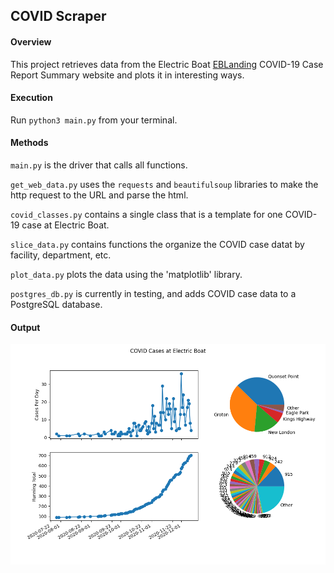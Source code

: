 ## **COVID Scraper**
#### Overview
This project retrieves data from the Electric Boat [EBLanding](https://eblanding.com/covid-19-case-report-summary/) COVID-19 Case Report Summary website and plots it in interesting ways.
#### Execution
Run `python3 main.py` from your terminal.
#### Methods
`main.py` is the driver that calls all functions.

`get_web_data.py` uses the `requests` and `beautifulsoup` libraries to make the http request to the URL and parse the html.

`covid_classes.py` contains a single class that is a template for one COVID-19 case at Electric Boat.

`slice_data.py` contains functions the organize the COVID case datat by facility, department, etc.

`plot_data.py` plots the data using the 'matplotlib' library.

`postgres_db.py` is currently in testing, and adds COVID case data to a PostgreSQL database.
#### Output
![Example Output](figure1.png?raw=true)
